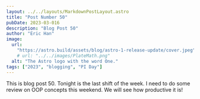 ```yaml
---
layout: ../../layouts/MarkdownPostLayout.astro
title: "Post Number 50"
pubDate: 2023-03-016
description: "Blog Post 50"
author: "Eric Han"
image:
  url:
    "https://astro.build/assets/blog/astro-1-release-update/cover.jpeg"
    # url: "../../images/PlateMath.png"
  alt: "The Astro logo with the word One."
tags: ["2023", "blogging", "PI Day"]
---
```


This is blog post 50. Tonight is the last shift of the week. I need to do some review on OOP concepts this weekend. We will see how productive it is!
